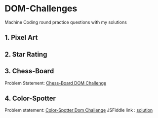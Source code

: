 # DOM-Challenges

Machine Coding round practice questions with my solutions

## 1. Pixel Art

## 2. Star Rating

## 3. Chess-Board

Problem Statement: [Chess-Board DOM Challenge](https://github.com/devkodeio/the-dom-challenge/blob/main/chess-board/README.md)

## 4. Color-Spotter

Problem statement: [Color-Spotter Dom Challenge](https://github.com/devkodeio/the-dom-challenge/blob/main/color-spotter/README.md)
JSFiddle link : [solution](https://jsfiddle.net/h2jvwtom/1/)
